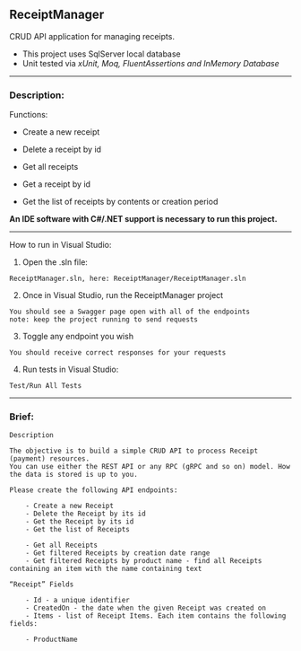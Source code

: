 ## ReceiptManager

CRUD API application for managing receipts.
- This project uses SqlServer local database
- Unit tested via *xUnit, Moq, FluentAssertions and InMemory Database*

---

### Description:

Functions:
- Create a new receipt
- Delete a receipt by id

- Get all receipts
- Get a receipt by id
- Get the list of receipts by contents or creation period

 **An IDE software with C#/.NET support is necessary to run this project.** 

---
How to run in Visual Studio:

1. Open the .sln file:
```
ReceiptManager.sln, here: ReceiptManager/ReceiptManager.sln
```
2. Once in Visual Studio, run the ReceiptManager project

```
You should see a Swagger page open with all of the endpoints 
note: keep the project running to send requests
```
3. Toggle any endpoint you wish

```
You should receive correct responses for your requests
```
4. Run tests in Visual Studio:

```
Test/Run All Tests
```

---


### Brief:

```
Description

The objective is to build a simple CRUD API to process Receipt (payment) resources. 
You can use either the REST API or any RPC (gRPC and so on) model. How the data is stored is up to you.

Please create the following API endpoints:

    - Create a new Receipt
    - Delete the Receipt by its id
    - Get the Receipt by its id
    - Get the list of Receipts

    - Get all Receipts
    - Get filtered Receipts by creation date range
    - Get filtered Receipts by product name - find all Receipts containing an item with the name containing text

“Receipt” Fields

    - Id - a unique identifier
    - CreatedOn - the date when the given Receipt was created on
    - Items - list of Receipt Items. Each item contains the following fields:

    - ProductName

```
